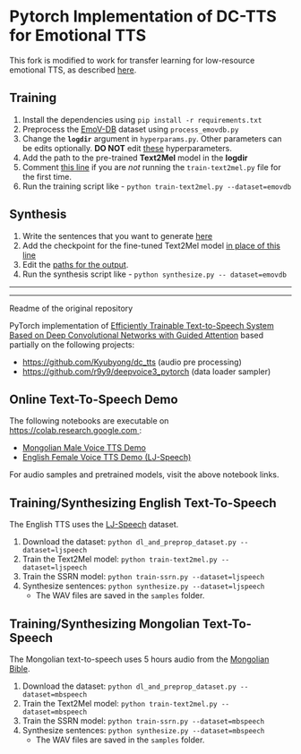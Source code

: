 # Pytorch Implementation of DC-TTS for Emotional TTS

This fork is modified to work for transfer learning for low-resource emotional TTS, as described [here](https://github.com/Emotional-Text-to-Speech/dl-for-emo-tts#approach-dctts-models). 

## Training

1. Install the dependencies using ```pip install -r requirements.txt```
1. Preprocess the [EmoV-DB](https://github.com/Emotional-Text-to-Speech/dl-for-emo-tts#datasets) dataset using ```process_emovdb.py```
1. Change the **```logdir```** argument in ```hyperparams.py```. Other parameters can be edits optionally. __DO NOT__ edit [these](https://github.com/Emotional-Text-to-Speech/pytorch-dc-tts/blob/master/hyperparams.py#L13-L31) hyperparameters.
1. Add the path to the pre-trained **Text2Mel** model in the **logdir**
1. Comment [this line](https://github.com/Emotional-Text-to-Speech/pytorch-dc-tts/blob/master/datasets/emovdb.py#L56) if you are *not* running the ```train-text2mel.py``` file for the first time.
1. Run the training script like - ```python train-text2mel.py --dataset=emovdb```

## Synthesis

1. Write the sentences that you want to generate [here](https://github.com/Emotional-Text-to-Speech/pytorch-dc-tts/blob/master/synthesize.py#L50-L57)
1. Add the checkpoint for the fine-tuned Text2Mel model [in place of this line](https://github.com/Emotional-Text-to-Speech/pytorch-dc-tts/blob/master/synthesize.py#L81)
1. Edit the [paths for the output](https://github.com/Emotional-Text-to-Speech/pytorch-dc-tts/blob/master/synthesize.py#L123-L126).
1. Run the synthesis script like - ```python synthesize.py -- dataset=emovdb```



----
----

Readme of the original repository


PyTorch implementation of
[Efficiently Trainable Text-to-Speech System Based on Deep Convolutional Networks with Guided Attention](https://arxiv.org/abs/1710.08969)
based partially on the following projects:
* https://github.com/Kyubyong/dc_tts (audio pre processing)
* https://github.com/r9y9/deepvoice3_pytorch (data loader sampler)

## Online Text-To-Speech Demo
The following notebooks are executable on [https://colab.research.google.com ](https://colab.research.google.com):
* [Mongolian Male Voice TTS Demo](https://colab.research.google.com/github/tugstugi/pytorch-dc-tts/blob/master/notebooks/MongolianTTS.ipynb)
* [English Female Voice TTS Demo (LJ-Speech)](https://colab.research.google.com/github/tugstugi/pytorch-dc-tts/blob/master/notebooks/EnglishTTS.ipynb)

For audio samples and pretrained models, visit the above notebook links.

## Training/Synthesizing English Text-To-Speech
The English TTS uses the [LJ-Speech](https://keithito.com/LJ-Speech-Dataset/) dataset.
1. Download the dataset: `python dl_and_preprop_dataset.py --dataset=ljspeech`
2. Train the Text2Mel model: `python train-text2mel.py --dataset=ljspeech`
3. Train the SSRN model: `python train-ssrn.py --dataset=ljspeech`
4. Synthesize sentences: `python synthesize.py --dataset=ljspeech`
   * The WAV files are saved in the `samples` folder.

## Training/Synthesizing Mongolian Text-To-Speech
The Mongolian text-to-speech uses 5 hours audio from the [Mongolian Bible](https://www.bible.com/mn/versions/1590-2013-ariun-bibli-2013).
1. Download the dataset: `python dl_and_preprop_dataset.py --dataset=mbspeech`
2. Train the Text2Mel model: `python train-text2mel.py --dataset=mbspeech`
3. Train the SSRN model: `python train-ssrn.py --dataset=mbspeech`
4. Synthesize sentences: `python synthesize.py --dataset=mbspeech`
   * The WAV files are saved in the `samples` folder.
